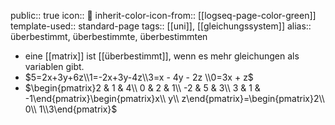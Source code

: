 public:: true
icon:: 🔺
inherit-color-icon-from:: [[logseq-page-color-green]]
template-used:: standard-page
tags:: [[uni]], [[gleichungssystem]]
alias:: überbestimmt, überbestimmte, überbestimmten

- eine [[matrix]] ist [[überbestimmt]], wenn es mehr gleichungen als variablen gibt.
- $5=2x+3y+6z\\1=-2x+3y-4z\\3=x - 4y - 2z \\0=3x + z$
- $\begin{pmatrix}2 & 1 & 4\\ 0 & 2 & 1\\ -2 & 5 & 3\\ 3 & 1 & -1\end{pmatrix}\begin{pmatrix}x\\ y\\ z\end{pmatrix}=\begin{pmatrix}2\\ 0\\ 1\\3\end{pmatrix}$